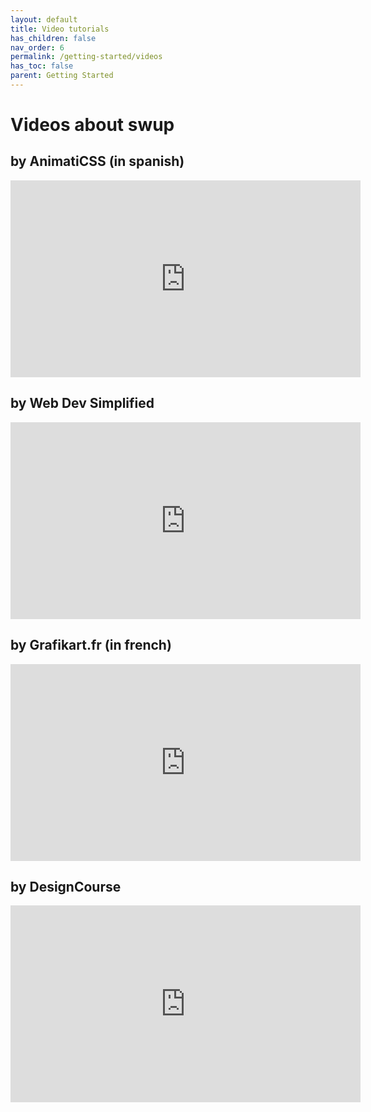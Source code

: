 ```yaml
---
layout: default
title: Video tutorials
has_children: false
nav_order: 6
permalink: /getting-started/videos
has_toc: false
parent: Getting Started
---
```


# Videos about swup

## by AnimatiCSS (in spanish)
<div class="iframe"><iframe width="560" height="315" src="https://www.youtube.com/embed/mJIQ9621VUs" frameborder="0" allow="accelerometer; autoplay; encrypted-media; gyroscope; picture-in-picture" allowfullscreen></iframe></div>

## by Web Dev Simplified
<div class="iframe"><iframe width="560" height="315" src="https://www.youtube.com/embed/eVwH3VL1EsA" frameborder="0" allow="accelerometer; autoplay; encrypted-media; gyroscope; picture-in-picture" allowfullscreen></iframe></div>

## by Grafikart.fr (in french)
<div class="iframe"><iframe width="560" height="315" src="https://www.youtube.com/embed/sNCgfwQJdTM" frameborder="0" allow="accelerometer; autoplay; encrypted-media; gyroscope; picture-in-picture" allowfullscreen></iframe></div>

## by DesignCourse
<div class="iframe"><iframe width="560" height="315" src="https://www.youtube.com/embed/mWeYMyN5-oo" frameborder="0" allow="accelerometer; autoplay; encrypted-media; gyroscope; picture-in-picture" allowfullscreen></iframe></div>

